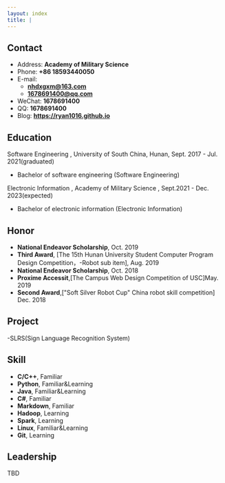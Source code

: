 ```yaml
---
layout: index
title: |
---
```

## Contact

- Address: **Academy of Military Science**
- Phone: **+86 18593440050**
- E-mail:
  - **nhdxgxm@163.com**
  - **1678691400@qq.com**
- WeChat: **1678691400**
- QQ: **1678691400**
- Blog: **<https://ryan1016.github.io>**

## Education

 Software Engineering , University of South China, Hunan, Sept. 2017 - Jul. 2021(graduated)
- Bachelor of software engineering (Software Engineering)


 Electronic Information , Academy of Military Science , Sept.2021 - Dec. 2023(expected)
 - Bachelor of electronic information (Electronic Information)


## Honor

- **National Endeavor Scholarship**, Oct. 2019
- **Third Award**, [The 15th Hunan University Student Computer Program Design Competition，-Robot sub item], Aug. 2019
- **National Endeavor Scholarship**, Oct. 2018
- **Proxime Accessit**,[The Campus Web Design Competition of USC]May. 2019
- **Second Award**,["Soft Silver Robot Cup" China robot skill competition] Dec. 2018

## Project

-SLRS(Sign Language Recognition System)

## Skill

- **C/C++**, Familiar
- **Python**, Familiar&Learning
- **Java**, Familiar&Learning
- **C#**, Familiar
- **Markdown**, Familiar
- **Hadoop**, Learning
- **Spark**, Learning
- **Linux**, Familiar&Learning
- **Git**, Learning

## Leadership

TBD

